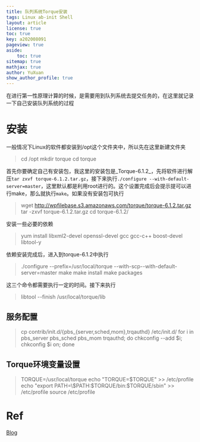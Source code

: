 ```yaml
---
title: 队列系统Torque安装
tags: Linux ab-init Shell
layout: article
license: true
toc: true
key: a202008091
pageview: true
aside:
    toc: true
sitemap: true
mathjax: true
author: YuXuan
show_author_profile: true
---
```

在进行第一性原理计算的时候，是需要用到队列系统去提交任务的，在这里就记录一下自己安装队列系统的过程
<!--more-->
# 安装
一般情况下Linux的软件都安装到/opt这个文件夹中，所以先在这里新建文件夹
> cd /opt    mkdir torque     cd torque

首先你要确定自己有安装包，我这里的安装包是_Torque-6.1.2_，先将软件进行解压`tar zxvf torque-6.1.2.tar.gz`，接下来执行`./configure --with-default-server=master`，这里默认都是利用root进行的。这个设置完成后会提示提可以进行make，那么就执行`make`。如果没有安装包可执行
> wget http://wpfilebase.s3.amazonaws.com/torque/torque-6.1.2.tar.gz
tar -zxvf torque-6.1.2.tar.gz
cd torque-6.1.2/

安装一些必要的依赖
> yum install libxml2-devel openssl-devel gcc gcc-c++ boost-devel libtool-y

依赖安装完成后，进入到torque-6.1.2中执行
> ./configure --prefix=/usr/local/torque --with-scp--with-default-server=master
make
make install
make packages

这三个命令都需要执行一定的时间。接下来执行
> libtool --finish /usr/local/torque/lib
## 服务配置
> cp contrib/init.d/{pbs_{server,sched,mom},trqauthd} /etc/init.d/
for i in pbs_server pbs_sched pbs_mom trqauthd; do chkconfig --add $i; chkconfig $i on; done
## Torque环境变量设置
> TORQUE=/usr/local/torque
echo "TORQUE=$TORQUE" >> /etc/profile
echo "export PATH=\$PATH:$TORQUE/bin:$TORQUE/sbin" >> /etc/profile
source /etc/profile
# Ref
[Blog](https://blog.csdn.net/zhaosongbin/article/details/87914746)
